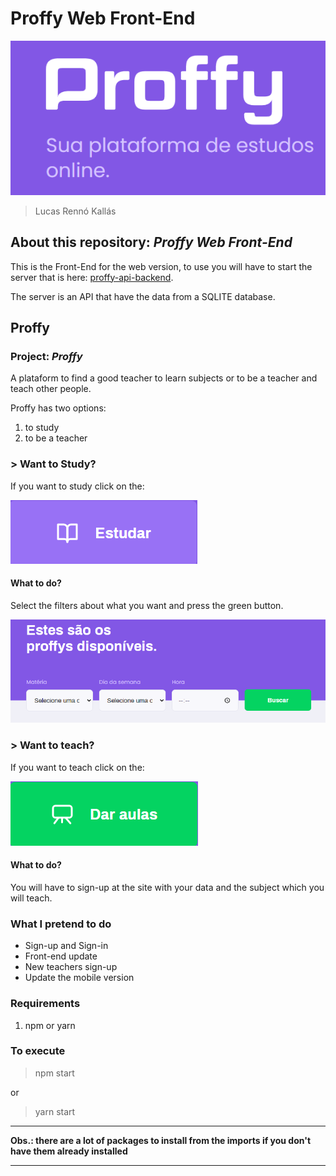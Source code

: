 # Proffy Web Front-End

![proffy](/readme_imgs/proffy.PNG)

> Lucas Rennó Kallás

## About this repository: *Proffy Web Front-End*

This is the Front-End for the web version, to use you will have to start the server that is here: [proffy-api-backend](https://github.com/lucasrennok/proffy-api-backend).

The server is an API that have the data from a SQLITE database.

## Proffy

### Project: *Proffy*
A plataform to find a good teacher to learn subjects or to be a teacher and teach other people.

Proffy has two options: 

1. to study
2. to be a teacher

### > Want to Study?
If you want to study click on the:

![study](/readme_imgs/study.PNG)

#### What to do?
Select the filters about what you want and press the green button.

![filters](/readme_imgs/filters.PNG)

### > Want to teach?
If you want to teach click on the:

![give_classes](/readme_imgs/give_classes.PNG)

#### What to do?
You will have to sign-up at the site with your data and the subject which you will teach.

### What I pretend to do
- Sign-up and Sign-in
- Front-end update
- New teachers sign-up
- Update the mobile version

### Requirements

1. npm or yarn

### To execute
> npm start

or

> yarn start

---

**Obs.: there are a lot of packages to install from the imports if you don't have them already installed**

---